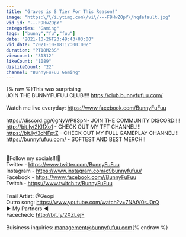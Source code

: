 ```yaml
---
title: "Graves is S Tier For This Reason!"
image: "https:\/\/i.ytimg.com\/vi\/---F9HwZOpY\/hqdefault.jpg"
vid_id: "---F9HwZOpY"
categories: "Gaming"
tags: ["bunny","fu","fuu"]
date: "2021-10-26T23:49:43+03:00"
vid_date: "2021-10-18T12:00:00Z"
duration: "PT18M23S"
viewcount: "31312"
likeCount: "1089"
dislikeCount: "22"
channel: "BunnyFuFuu Gaming"
---
```

{% raw %}This was surprising<br />JOIN THE BUNNYFUFUU CLUB!!!! <a rel="nofollow" target="blank" href="https://club.bunnyfufuu.com/">https://club.bunnyfufuu.com/</a><br /><br />Watch me live everyday: <a rel="nofollow" target="blank" href="https://www.facebook.com/BunnyFuFuu">https://www.facebook.com/BunnyFuFuu</a><br /><br /><a rel="nofollow" target="blank" href="https://discord.gg/6gNyWP8SpN​​">https://discord.gg/6gNyWP8SpN​​</a> - JOIN THE  COMMUNITY DISCORD!!!!<br /><a rel="nofollow" target="blank" href="http://bit.ly/2Kl1Xo1">http://bit.ly/2Kl1Xo1</a> - CHECK OUT MY TFT CHANNEL!!!<br /> <a rel="nofollow" target="blank" href="https://bit.ly/3cNFptZ">https://bit.ly/3cNFptZ</a> - CHECK OUT MY FULL GAMEPLAY CHANNEL!!!<br /><a rel="nofollow" target="blank" href="https://bunnyfufuu.com/">https://bunnyfufuu.com/</a> - SOFTEST AND BEST MERCH!!<br /><br /><br />🐰Follow my socials!!!🐰<br />Twitter - <a rel="nofollow" target="blank" href="https://www.twitter.com/BunnyFuFuu">https://www.twitter.com/BunnyFuFuu</a><br />Instagram - <a rel="nofollow" target="blank" href="https://www.instagram.com/c9bunnyfufuu/">https://www.instagram.com/c9bunnyfufuu/</a><br />Facebook - <a rel="nofollow" target="blank" href="https://www.facebook.com//BunnyFuFuu">https://www.facebook.com//BunnyFuFuu</a><br />Twitch - <a rel="nofollow" target="blank" href="https://www.twitch.tv/BunnyFuFuu">https://www.twitch.tv/BunnyFuFuu</a><br /><br />Tnail Artist: @Geopi<br />Outro song: <a rel="nofollow" target="blank" href="https://www.youtube.com/watch?v=7NAtV0sJ0rQ">https://www.youtube.com/watch?v=7NAtV0sJ0rQ</a><br />► My Partners ◄<br />Facecheck: <a rel="nofollow" target="blank" href="http://bit.ly/2XZLejF">http://bit.ly/2XZLejF</a><br /><br />Buisiness inquiries: management@bunnyfufuu.com{% endraw %}
